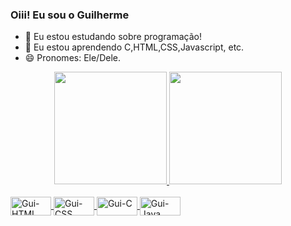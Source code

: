 ### Oiii! Eu sou o Guilherme

- 🔭 Eu estou estudando sobre programação!
- 🌱 Eu estou aprendendo C,HTML,CSS,Javascript, etc.
- 😄 Pronomes: Ele/Dele.

<div align="center">
  <a href="https://github.com/guiifigueiredo">
  <img height="180em" src="https://github-readme-stats.vercel.app/api?username=guiifigueiredo&show_icons=true&theme=algolia&include_all_commits=true&count_private=true"/>
  <img height="180em" src="https://github-readme-stats.vercel.app/api/top-langs/?username=guiifigueiredo&layout=compact&langs_count=7&theme=algolia"/>
</div>
  
<div style="display: inline_block"><br>
  <img align="center" alt="Gui-HTML" height="30" width="65" src="https://img.shields.io/badge/HTML5-E34F26?style=for-the-badge&logo=html5&logoColor=white">
  <img align="center" alt="Gui-CSS" height="30" width="65" src="https://img.shields.io/badge/CSS3-1572B6?style=for-the-badge&logo=css3&logoColor=white">
  <img align="center" alt="Gui-C" height="30" width="65" src="https://img.shields.io/badge/C-00599C?style=for-the-badge&logo=c&logoColor=white">
  <img align="center" alt="Gui-Java" height="30" width="65" src="https://img.shields.io/badge/Java-ED8B00?style=for-the-badge&logo=java&logoColor=white">
</div>
  
  


